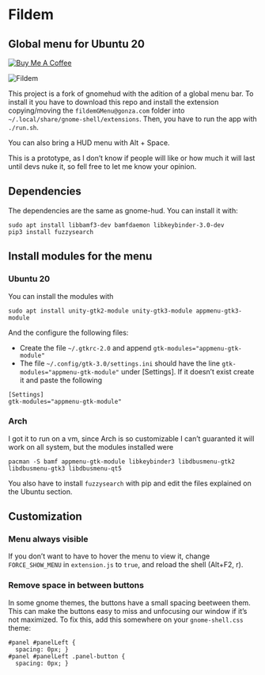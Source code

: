 # Fildem

## Global menu for Ubuntu 20

[![Buy Me A Coffee](https://img.shields.io/badge/buy%20me%20a%20coffee-donate-yellow.svg)](https://buymeacoffee.com/gonza)

![Fildem](https://user-images.githubusercontent.com/19943481/95288612-1d272a80-083f-11eb-9400-be88f61e054d.png)

This project is a fork of gnomehud with the adition of a global menu bar. To install it you have to download this repo and install the extension copying/moving the `fildemGMenu@gonza.com` folder into `~/.local/share/gnome-shell/extensions`. Then, you have to run the app with `./run.sh`.

You can also bring a HUD menu with Alt + Space.

This is a prototype, as I don’t know if people will like or how much it will last until devs nuke it, so fell free to let me know your opinion.

## Dependencies

The dependencies are the same as gnome-hud. You can install it with:

```
sudo apt install libbamf3-dev bamfdaemon libkeybinder-3.0-dev
pip3 install fuzzysearch
```

## Install modules for the menu

### Ubuntu 20

You can install the modules with

```
sudo apt install unity-gtk2-module unity-gtk3-module appmenu-gtk3-module
```

And the configure the following files:

- Create the file `~/.gtkrc-2.0` and append `gtk-modules="appmenu-gtk-module"`
- The file `~/.config/gtk-3.0/settings.ini` should have the line `gtk-modules="appmenu-gtk-module"` under [Settings]. If it doesn’t exist create it and paste the following

```
[Settings]
gtk-modules="appmenu-gtk-module"
```

### Arch

I got it to run on a vm, since Arch is so customizable I can’t guaranted it will work on all system, but the modules installed were

```
pacman -S bamf appmenu-gtk-module libkeybinder3 libdbusmenu-gtk2 libdbusmenu-gtk3 libdbusmenu-qt5
```

You also have to install  `fuzzysearch` with pip and edit the files explained on the Ubuntu section.

## Customization

### Menu always visible

If you don’t want to have to hover the menu to view it, change `FORCE_SHOW_MENU` in `extension.js` to `true`, and reload the shell (Alt+F2, r).

### Remove space in between buttons

In some gnome themes, the buttons have a small spacing beetween them. This can make the buttons easy to miss and unfocusing our window if it’s not maximized. To fix this, add this somewhere on your `gnome-shell.css` theme:

```
#panel #panelLeft {
  spacing: 0px; }
#panel #panelLeft .panel-button {
  spacing: 0px; }
```
